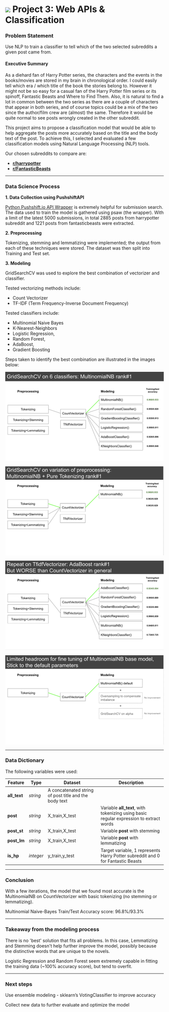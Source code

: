 # ![](https://ga-dash.s3.amazonaws.com/production/assets/logo-9f88ae6c9c3871690e33280fcf557f33.png) Project 3: Web APIs & Classification

### Problem Statement

Use NLP to train a classifier to tell which of the two selected subreddits a given post came from.


#### Executive Summary

As a diehard fan of Harry Potter series, the characters and the events in the books/movies are stored in my brain in chronological order. I could easily tell which era / which title of the book the stories belong to. However it might not be so easy for a casual fan of the Harry Potter film series or its spinoff, Fantastic Beasts and Where to Find Them. Also, it is natural to find a lot in common between the two series as there are a couple of characters that appear in both series, and of course topics could be a mix of the two since the author/film crew are (almost) the same. Therefore it would be quite normal to see posts wrongly created in the other subreddit.

This project aims to propose a classification model that would be able to help aggregate the posts more accurately based on the title and the body text of the post. To achieve this, I selected and evaluated a few classification models using Natural Language Processing (NLP) tools.

Our chosen subreddits to compare are:

- [**r/harrypotter**](https://www.reddit.com/r/harrypotter/)
- [**r/FantasticBeasts**](https://www.reddit.com/r/FantasticBeasts/)

---

### Data Science Process


**1. Data Collection using PushshiftAPI**

[Python Pushshift.io API Wrapper](https://github.com/dmarx/psaw) is extremely helpful for submission search. The data used to train the model is gathered using psaw (the wrapper). With a limit of the latest 5000 submissions, in total 2885 posts from harrypotter subreddit and 1221 posts from fantasticbeasts were extracted.

**2. Preprocessing**

Tokenizing, stemming and lemmatizing were implemented; the output from each of these techniques were stored. The dataset was then split into Training and Test set.

**3. Modeling**

GridSearchCV was used to explore the best combination of vectorizer and classifier. 

Tested vectorizing methods include:
- Count Vectorizer
- TF-IDF (Term Frequency-Inverse Document Frequency) 

Tested classifiers include:
- Multinomial Naive Bayes
- K-Nearest-Neighbors
- Logistic Regression,
- Random Forest,
- AdaBoost,
- Gradient Boosting

Steps taken to identify the best combination are illustrated in the images below:

![image info](image/step_1.png)

![image info](image/step_2.png)

![image info](image/step_3.png)

![image info](image/step_4.png)

---

### Data Dictionary

The following variables were used:

|Feature|Type|Dataset|Description|
|---|---|---|---|
|**all_text**|*string*|A concatenated string of post title and the body text|
|**post**|*string*|X_train,X_test|Variable **all_text**, with tokenizing using basic regular expression to extract words| 
|**post_st**|*string*|X_train,X_test|Variable **post** with stemming|
|**post_lm**|*string*|X_train,X_test|Variable **post** with lemmatizing|
|**is_hp**|*integer*|y_train,y_test|Target variable, 1 represents Harry Potter subreddit and 0 for Fantastic Beasts

---

### Conclusion 

With a few iterations, the model that we found most accurate is the MultinomialNB on CountVectorizer with basic tokenizing (no stemming or lemmatizing).

Multinomial Naive-Bayes Train/Test Accuracy score: 96.8%/93.3%

---

### Takeaway from the modeling process

There is no 'best' solution that fits all problems. In this case, Lemmatizing and Stemming doesn't help further improve the model, possibly because the distinctive words that are unique to the novels. 

Logistic Regression and Random Forest seem extremely capable in fitting the training data (~100% accuracy score), but tend to overfit.


---

### Next steps

Use ensemble modeling - sklearn’s VotingClassifier to improve accuracy

Collect new data to further evaluate and optimize the model
